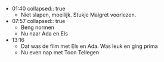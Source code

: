 - 01:40
  collapsed:: true
	- Niet slapen, moeilijk. Stukje Maigret voorlezen.
- 07:57
  collapsed:: true
	- Beng normen
	- Nu naar Ada en Els
- 13:16
	- Dat was de film met Els en Ada. Was leuk en ging prima
	- Nu even nap met Toon Tellegen